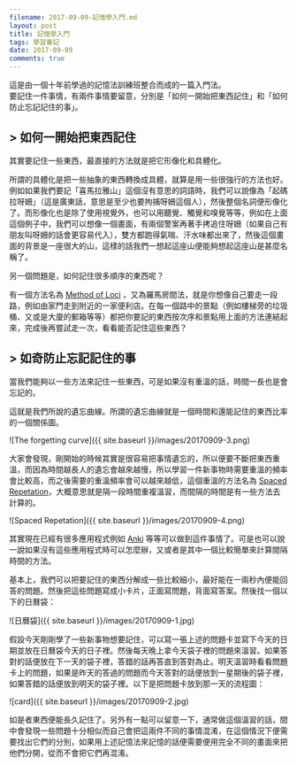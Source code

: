 ```yaml
---
filename: 2017-09-09-記憶學入門.md
layout: post
title: 記憶學入門
tags: 學習筆記
date: 2017-09-09
comments: true
---
```

這是由一個十年前學過的記憶法訓練班整合而成的一篇入門法。  
要記住一件事情，有兩件事情要留意，分別是「如何一開始把東西記住」和「如何防止忘記記住的事」。

## > 如何一開始把東西記住

其實要記住一些東西，最直接的方法就是把它形像化和具體化。

所謂的具體化是把一些抽象的東西轉換成具體，就算是用一些很強行的方法也好。例如如果我們要記「喜馬拉雅山」這個沒有意思的詞語時，我們可以說像為「起碼拉呀姍」（這是廣東話，意思是至少也要拘捕呀姍這個人），然後整個名詞便形像化了。而形像化也是除了使用視覺外，也可以用聽覺、觸覺和嗅覺等等，例如在上面這個例子中，我們可以想像一個畫面，有兩個警案再著手拷追住呀姍（如果自己有朋友叫呀姍的話會更容易代入），雙方都跑得氣喘、汗水味都出來了，然後這個畫面的背景是一座很大的山，這樣的話我們一想起這座山便能夠想起這座山是甚麼名稱了。

另一個問題是，如何記住很多順序的東西呢？

有一個方法名為 [Method of Loci](https://en.m.wikipedia.org/wiki/Method_of_loci) ，又為羅馬房間法，就是你想像自己要走一段路，例如由家門走到附近的一家便利店。在每一個路中的景點（例如樓梯旁的垃圾桶、又或是大廈的郵箱等等）都把你要記的東西按次序和景點用上面的方法連結起來，完成後再嘗試走一次，看看能否記住這些東西？

## > 如奇防止忘記記住的事

當我們能夠以一些方法來記住一些東西，可是如果沒有重溫的話，時間一長也是會忘記的。

這就是我們所說的遺忘曲線。所謂的遺忘曲線就是一個時間和還能記住的東西比率的一個關係圖。

![The forgetting curve]({{ site.baseurl }}/images/20170909-3.png)

大家會發現，剛開始的時候其實是很容易把事情遺忘的，所以便要不斷把東西重溫，而因為時間越長人的遺忘會越來越慢，所以學習一件新事物時需要重溫的頻率會比較高，而之後需要的重溫頻率會可以越來越低，這個重溫的方法名為 [Spaced Repetation](https://en.m.wikipedia.org/wiki/Spaced_repetition)，大概意思就是隔一段時間重複溫習，而間隔的時間是有一些方法去計算的。

![Spaced Repetation]({{ site.baseurl }}/images/20170909-4.png)

其實現在已經有很多應用程式例如 [Anki](https://apps.ankiweb.net) 等等可以做到這件事情了。可是也可以說一說如果沒有這些應用程式時可以怎麼辦，又或者是其中一個比較簡單來計算間隔時間的方法。

基本上，我們可以把要記住的東西分解成一些比較細小，最好能在一兩秒內便能回答的問題。然後把這些問題寫成小卡片，正面寫問題，背面寫答案。然後找一個以下的日曆袋：

![日曆袋]({{ site.baseurl }}/images/20170909-1.jpg)

假設今天剛剛學了一些新事物想要記住，可以寫一張上述的問題卡並寫下今天的日期並放在日曆袋今天的日子裡。然後每天晚上拿今天袋子裡的問題來溫習。如果答對的話便放在下一天的袋子裡，答錯的話再答直到答對為止。明天溫習時看看問題卡上的問題，如果是昨天的答過的問題而今天答對的話便放到一星期後的袋子裡，如果答錯的話便放到明天的袋子裡。以下是把問題卡放到那一天的流程圖：

![card]({{ site.baseurl }}/images/20170909-2.jpg)

如是者東西便能長久記住了。另外有一點可以留意一下，通常做這個溫習的話，間中會發現一些問題十分相似而自己會把這兩件不同的事情混淆，在這個情況下便需要找出它們的分別，如果用上述記憶法來記憶的話便需要便用完全不同的畫面來把他們分開，從而不會把它們再混淆。